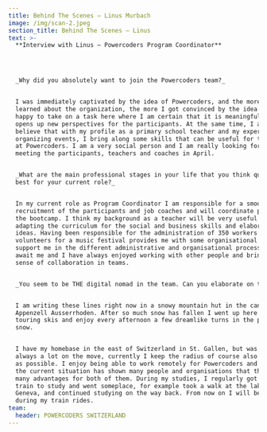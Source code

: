 ```yaml
---
title: Behind The Scenes – Linus Murbach
image: /img/scan-2.jpeg
section_title: Behind The Scenes – Linus
text: >-
  **Interview with Linus – Powercoders Program Coordinator** 




  _Why did you absolutely want to join the Powercoders team?_


  I was immediately captivated by the idea of Powercoders, and the more I
  learned about the organization, the more I got convinced by the idea. I am
  happy to take on a task here where I am certain that it is meaningful and
  opens up new perspectives for the participants. At the same time, I also
  believe that with my profile as a primary school teacher and my experience in
  organizing events, I bring along some skills that can be useful for the work
  at Powercoders. I am a very social person and I am really looking forward to
  meeting the participants, teachers and coaches in April.


  _What are the main professional stages in your life that you think qualify you
  best for your current role?_


  In my current role as Program Coordinator I am responsible for a smooth
  recruitment of the participants and job coaches and will coordinate parts of
  the bootcamp. I think my background as a teacher will be very useful in
  adapting the curriculum for the social and business skills and elaborating new
  ideas. Having been responsible for the administration of 350 workers and
  volunteers for a music festival provides me with some organisational skills to
  support me in the different administrative and organisational processes that
  await me and I have always enjoyed working with other people and bring a good
  sense of collaboration in teams.


  _You seem to be THE digital nomad in the team. Can you elaborate on that?_ 


  I am writing these lines right now in a snowy mountain hut in the canton of
  Appenzell Ausserrhoden. After so much snow has fallen I went up here with my
  touring skis and enjoy every afternoon a few dreamlike turns in the powder
  snow.


  I have my homebase in the east of Switzerland in St. Gallen, but was and am
  always a lot on the move, currently I keep the radius of course also as small
  as possible. I enjoy being able to work remotely for Powercoders and I think
  the current situation has shown many people and organisations that this offers
  many advantages for both of them. During my studies, I regularly got on the
  train to study and went someplace, for example took a walk at the lake of
  Geneva, and continued studying on the way back. From now on I will be working
  during my train rides.
team:
  header: POWERCODERS SWITZERLAND
---
```


